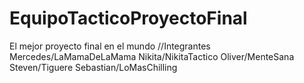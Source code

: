 # EquipoTacticoProyectoFinal
El mejor proyecto final en el mundo
//Integrantes
Mercedes/LaMamaDeLaMama
Nikita/NikitaTactico
Oliver/MenteSana
Steven/Tiguere
Sebastian/LoMasChilling
